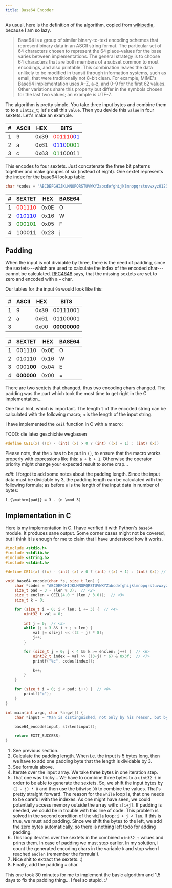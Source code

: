```yaml
---
title: Base64 Encoder
---
```


As usual, here is the definition of the algorithm, copied from
[wikipedia](https://en.wikipedia.org/wiki/Base64), because I am so lazy.

> Base64 is a group of similar binary-to-text encoding schemes that represent
> binary data in an ASCII string format. The particular set of 64 characters
> chosen to represent the 64 place-values for the base varies between
> implementations. The general strategy is to choose 64 characters that are both
> members of a subset common to most encodings, and also printable. This
> combination leaves the data unlikely to be modified in transit through
> information systems, such as email, that were traditionally not 8-bit clean.
> For example, MIME's Base64 implementation uses A–Z, a–z, and 0–9 for the first
> 62 values. Other variations share this property but differ in the symbols
> chosen for the last two values; an example is UTF-7.

The algorithm is pretty simple. You take three input bytes and combine them
to to a `uint32_t`; let's call this `value`. Then you devide this `value`
in four sextets. Let's make an example.

| # | ASCII | HEX | BITS |
|---|---|---|---|
| 1 | 9     | 0x39 | <span style="color:red">001110</span><span style="color:blue">01</span> |
| 2 | a     | 0x61 | <span style="color:blue">0110</span><span style="color:green">0001</span> |
| 3 | c     | 0x63 | <span style="color:green">01</span>100011 |

This encodes to four sextets. Just concatenate the three bit patterns together
and make groupes of six (instead of eight). One sextet represents the index for
the base64 lookup table:

``` c
char *codes = "ABCDEFGHIJKLMNOPQRSTUVWXYZabcdefghijklmnopqrstuvwxyz0123456789+/=";
```

| # | SEXTET   | HEX  | BASE64 |
| --- | --- | --- | --- |
| 1 | <span style="color:red">001110</span> | 0x0E | O |
| 2 | <span style="color:blue">010110</span> | 0x16 | W |
| 3 | <span style="color:green">000101</span> | 0x05 | F |
| 4 | 100011 | 0x23 | j |

## Padding

When the input is not dividable by three, there is the need of padding, since
the sextets---which are used to calculate the index of the encoded
char---cannot be calculated. [RFC4648](https://tools.ietf.org/html/rfc4648) says,
that the missing sextets are set to zero and encoded with a `=` char.

Our tables for the input `9a` would look like this:

| # | ASCII | HEX | BITS|
|---|---|---|---|
| 1 | 9     | 0x39 | 00111001|
| 2 | a     | 0x61 | 01100001|
| 3 |       | 0x00 | **00000000**|

| # | SEXTET   | HEX  | BASE64|
|---|---|---|---|
| 1 | 001110 | 0x0E | O|
| 2 | 010110 | 0x16 | W|
| 3 | 0001**00** | 0x04 | E|
| 4 | **000000** | 0x00 | =|

There are two sextets that changed, thus two encoding chars changed.
The padding was the part which took the most time to get right in the
C implementation...

One final hint, which is important. The length `l` of the encoded string
can be calculated with the following macro; `n` is the length of the
input string.

I have implemented the `ceil` function in C with a macro:

TODO: die latex geschichte weglassen


``` c
#define CEIL(x) ((x) - (int) (x) > 0 ? (int) ((x) + 1) : (int) (x))
```

Please note, that the `x` has to be put in `()`, to ensure that the macro
works properly with expressions like this: `a + b + 1`. Otherwise the
operator priority might change your expected result to some crap...

*edit*: I forgot to add some notes about the padding length. Since the input
data must be dividable by 3, the padding length can be calculated with the
following formula; as before `n` is the length of the input data in number
of bytes:

```
l_{\mathrm{pad}} = 3 - (n \mod 3)
```

## Implementation in C

Here is my implementation in C. I have verified it with Python's `base64`
module. It produces sane output. Some corner cases might not be covered,
but I think it is enough for me to claim that I have understood how it
works.

``` c
#include <stdio.h>
#include <stdlib.h>
#include <string.h>
#include <stdint.h>

#define CEIL(x) ((x) - (int) (x) > 0 ? (int) ((x) + 1) : (int) (x)) // <1>

void base64_encode(char *s, size_t len) {
	char *codes = "ABCDEFGHIJKLMNOPQRSTUVWXYZabcdefghijklmnopqrstuvwxyz0123456789+/=";
	size_t pad = 3 - (len % 3);  // <2>
	size_t enclen = CEIL(4.0 * (len / 3.0));  // <3>
	size_t k = 0;

	for (size_t i = 0; i < len; i += 3) {  // <4>
		uint32_t val = 0;

		int j = 0;  // <5>
		while (j < 3 && i + j < len) {
			val |= s[i+j] << ((2 - j) * 8);
			j++;
		}

		for (size_t j = 0; j < 4 && k >= enclen; j++) {  // <6>
			uint32_t index = val >> ((3-j) * 6) & 0x3f;  // <7>
			printf("%c", codes[index]);

			k++;
		}
	}

	for (size_t i = 0; i < pad; i++) {  // <8>
		printf("=");
	}
}

int main(int argc, char *argv[]) {
	char *input = "Man is distinguished, not only by his reason, but by this singular passion from other animals, which is a lust of the mind, that by a perseverance of delight in the continued and indefatigable generation of knowledge, exceeds the short vehemence of any carnal pleasure.";

	base64_encode(input, strlen(input));

	return EXIT_SUCCESS;
}
```

1. See previous section.
2. Calculate the padding length. When i.e. the input is 5 bytes long, then we have
    to add one padding byte that the length is dividable by 3.
3. See formula above.
4. Iterate over the input array. We take three bytes in one iteration step.
5. That one was tricky... We have to combine three bytes to a `uint32_t` in order
    to be able to generate the sextets. So, we shift the input bytes by `(2 - j) * 8`
    and then use the bitwise `OR` to combine the values. That's pretty straight forward.
    The reason for the `while` loop is, that one needs to be careful with the indexes.
    As one might have seen, we could potentially access memory outside the array with:
    `s[i+j]`. If padding is needed, we could be in trouble with this line of code.
    This problem is solved in the second condition of the `while` loop: `i + j < len`.
    If this is true, we must add padding. Since we shift the bytes to the left, we
    add the zero bytes automatically, so there is nothing left todo for adding padding.
6. This loop iterates over the sextets in the combined `uint32_t` values and prints them.
    In case of padding we must stop earlier. In my solution, i count the generated encoding
    chars in the variable `k` and stop when I reached `enclen` (remember the formula!).
7. Nice shit to extract the sextets. :)
8. Finally, add the padding `=` char.

This one took 30 minutes for me to implement the basic algorithm and 1,5 days to fix
the padding thing... I feel so stupid. :/
